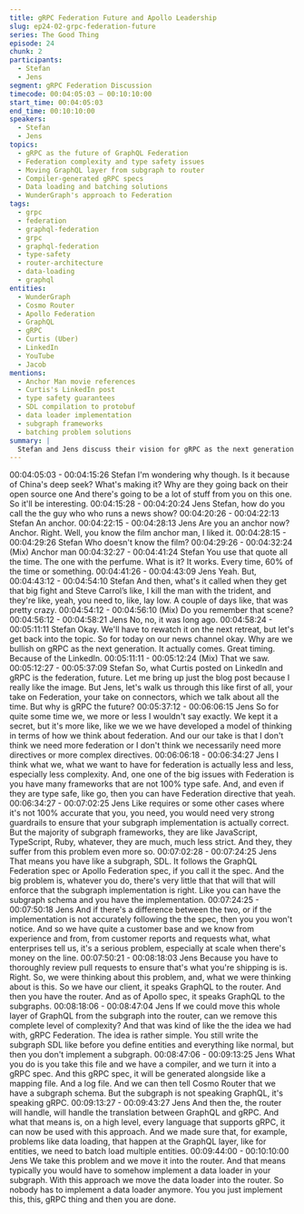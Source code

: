 ```yaml
---
title: gRPC Federation Future and Apollo Leadership
slug: ep24-02-grpc-federation-future
series: The Good Thing
episode: 24
chunk: 2
participants:
  - Stefan
  - Jens
segment: gRPC Federation Discussion
timecode: 00:04:05:03 – 00:10:10:00
start_time: 00:04:05:03
end_time: 00:10:10:00
speakers:
  - Stefan
  - Jens
topics:
  - gRPC as the future of GraphQL Federation
  - Federation complexity and type safety issues
  - Moving GraphQL layer from subgraph to router
  - Compiler-generated gRPC specs
  - Data loading and batching solutions
  - WunderGraph's approach to Federation
tags:
  - grpc
  - federation
  - graphql-federation
  - grpc
  - graphql-federation
  - type-safety
  - router-architecture
  - data-loading
  - graphql
entities:
  - WunderGraph
  - Cosmo Router
  - Apollo Federation
  - GraphQL
  - gRPC
  - Curtis (Uber)
  - LinkedIn
  - YouTube
  - Jacob
mentions:
  - Anchor Man movie references
  - Curtis's LinkedIn post
  - type safety guarantees
  - SDL compilation to protobuf
  - data loader implementation
  - subgraph frameworks
  - batching problem solutions
summary: |
  Stefan and Jens discuss their vision for gRPC as the next generation of GraphQL Federation. Jens explains how moving the GraphQL layer from subgraphs to the router can solve type safety, complexity, and performance issues. They detail their approach of compiling subgraph SDL to gRPC specs and handling data loading at the router level.
---
```


00:04:05:03 - 00:04:15:26
Stefan
I'm wondering why though. Is it because of China's deep seek? What's making it? Why are they
going back on their open source one And there's going to be a lot of stuff from you on this one.
So it'll be interesting.
00:04:15:28 - 00:04:20:24
Jens
Stefan, how do you call the the guy who who runs a news show?
00:04:20:26 - 00:04:22:13
Stefan
An anchor.
00:04:22:15 - 00:04:28:13
Jens
Are you an anchor now? Anchor. Right. Well, you know the film anchor man, I liked it.
00:04:28:15 - 00:04:29:26
Stefan
Who doesn't know the film?
00:04:29:26 - 00:04:32:24
(Mix)
Anchor man
00:04:32:27 - 00:04:41:24
Stefan
You use that quote all the time. The one with the perfume. What is it? It works. Every time, 60%
of the time or something.
00:04:41:26 - 00:04:43:09
Jens
Yeah. But,
00:04:43:12 - 00:04:54:10
Stefan
And then, what's it called when they get that big fight and Steve Carrol’s like, I kill the man with
the trident, and they're like, yeah, you need to, like, lay low. A couple of days like, that was pretty
crazy.
00:04:54:12 - 00:04:56:10
(Mix)
Do you remember that scene?
00:04:56:12 - 00:04:58:21
Jens
No, no, it was long ago.
00:04:58:24 - 00:05:11:11
Stefan
Okay. We'll have to rewatch it on the next retreat, but let's get back into the topic. So for today
on our news channel okay. Why are we bullish on gRPC as the next generation. It actually
comes. Great timing. Because of the LinkedIn.
00:05:11:11 - 00:05:12:24
(Mix)
That we saw.
00:05:12:27 - 00:05:37:09
Stefan
So, what Curtis posted on LinkedIn and gRPC is the federation, future. Let me bring up just the
blog post because I really like the image. But Jens, let's walk us through this like first of all, your
take on Federation, your take on connectors, which we talk about all the time. But why is gRPC
the future?
00:05:37:12 - 00:06:06:15
Jens
So for quite some time we, we more or less I wouldn't say exactly. We kept it a secret, but it's
more like, like we we we have developed a model of thinking in terms of how we think about
federation. And our our take is that I don't think we need more federation or I don't think we
necessarily need more directives or more complex directives.
00:06:06:18 - 00:06:34:27
Jens
I think what we, what we want to have for federation is actually less and less, especially less
complexity. And, one one of the big issues with Federation is you have many frameworks that
are not 100% type safe. And, and even if they are type safe, like go, then you can have
Federation directive that yeah.
00:06:34:27 - 00:07:02:25
Jens
Like requires or some other cases where it's not 100% accurate that you, you need, you would
need very strong guardrails to ensure that your subgraph implementation is actually correct. But
the majority of subgraph frameworks, they are like JavaScript, TypeScript, Ruby, whatever, they
are much, much less strict. And they, they suffer from this problem even more so.
00:07:02:28 - 00:07:24:25
Jens
That means you have like a subgraph, SDL. It follows the GraphQL Federation spec or Apollo
Federation spec, if you call it the spec. And the big problem is, whatever you do, there's very
little that that will that will enforce that the subgraph implementation is right. Like you can have
the subgraph schema and you have the implementation.
00:07:24:25 - 00:07:50:18
Jens
And if there's a difference between the two, or if the implementation is not accurately following
the the spec, then you you won't notice. And so we have quite a customer base and we know
from experience and from, from customer reports and requests what, what enterprises tell us,
it's a serious problem, especially at scale when there's money on the line.
00:07:50:21 - 00:08:18:03
Jens
Because you have to thoroughly review pull requests to ensure that's what you're shipping is is.
Right. So, we were thinking about this problem, and, what we were thinking about is this. So we
have our client, it speaks GraphQL to the router. And then you have the router. And as of Apollo
spec, it speaks GraphQL to the subgraphs.
00:08:18:06 - 00:08:47:04
Jens
If we could move this whole layer of GraphQL from the subgraph into the router, can we remove
this complete level of complexity? And that was kind of like the the idea we had with, gRPC
Federation. The idea is rather simple. You still write the subgraph SDL like before you define
entities and everything like normal, but then you don't implement a subgraph.
00:08:47:06 - 00:09:13:25
Jens
What you do is you take this file and we have a compiler, and we turn it into a gRPC spec. And
this gRPC spec, it will be generated alongside like a mapping file. And a log file. And we can
then tell Cosmo Router that we have a subgraph schema. But the subgraph is not speaking
GraphQL, it's speaking gRPC.
00:09:13:27 - 00:09:43:27
Jens
And then the, the router will handle, will handle the translation between GraphQL and gRPC.
And what that means is, on a high level, every language that supports gRPC, it can now be
used with this approach. And we made sure that, for example, problems like data loading, that
happen at the GraphQL layer, like for entities, we need to batch load multiple entities.
00:09:44:00 - 00:10:10:00
Jens
We take this problem and we move it into the router. And that means typically you would have to
somehow implement a data loader in your subgraph. With this approach we move the data
loader into the router. So nobody has to implement a data loader anymore. You you just
implement this, this, gRPC thing and then you are done.